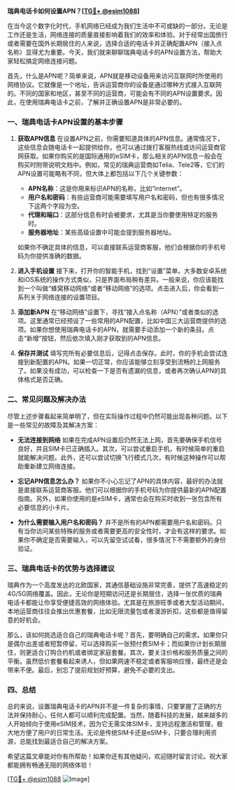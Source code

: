 **瑞典电话卡如何设置APN？[[TG💪+ @esim1088](https://t.me/s/esim1088)]**

在当今这个数字化时代，手机网络已经成为我们生活中不可或缺的一部分。无论是工作还是生活，网络连接的质量直接影响着我们的效率和体验。对于经常出国旅行或者需要在国外长期居住的人来说，选择合适的电话卡并正确配置APN（接入点名称）显得尤为重要。今天，我们就来聊聊瑞典电话卡的APN设置方法，帮助大家轻松搞定网络连接问题。

首先，什么是APN呢？简单来说，APN就是移动设备用来访问互联网时所使用的网络协议。它就像是一个地址，告诉运营商你的设备是通过哪种方式接入互联网的。不同的国家和地区，甚至不同的运营商，可能会有不同的APN设置要求。因此，在使用瑞典电话卡之前，了解并正确设置APN是非常必要的。

### 一、瑞典电话卡APN设置的基本步骤

1. **获取APN信息**
   在设置APN之前，你需要知道具体的APN信息。通常情况下，这些信息会随电话卡一起提供给你，也可以通过拨打客服热线或访问运营商官网获取。如果你购买的是国际通用的eSIM卡，那么相关的APN信息一般会在购买时附带说明文档中。例如，常见的瑞典运营商如Telia、Tele2等，它们的APN设置可能略有不同，但大体上都包括以下几个关键参数：
   
   - **APN名称**：这是你用来标识APN的名称，比如“internet”。
   - **用户名和密码**：有些运营商可能需要填写用户名和密码，但也有很多情况下这两个字段为空。
   - **代理和端口**：这部分信息有时会被要求，尤其是当你要使用特定的服务时。
   - **服务器地址**：某些高级设置中可能会提到服务器地址。
   
   如果你不确定具体的信息，可以直接联系运营商客服，他们会根据你的手机号码为你提供准确的数据。

2. **进入手机设置**
   接下来，打开你的智能手机，找到“设置”菜单。大多数安卓系统和iOS系统的操作方式类似，只是界面布局稍有差异。一般来说，你应该能找到一个叫做“蜂窝移动网络”或者“移动网络”的选项。点击进入后，你会看到一系列关于网络连接的设置项目。

3. **添加新APN**
   在“移动网络”设置下，寻找“接入点名称（APN）”或者类似的选项。这里通常已经预设了一些常用的APN配置，比如中国三大运营商提供的选项。如果你想使用瑞典电话卡的APN，就需要手动添加一个新的条目。点击“新增”按钮，然后依次填入刚才获取到的APN信息。

4. **保存并测试**
   填写完所有必要信息后，记得点击保存。此时，你的手机会尝试连接到新配置的APN。如果一切正常，你应该能够立刻享受到流畅的上网服务了。如果没有成功，可以检查一下是否有遗漏的信息，或者再次确认APN的具体格式是否正确。

### 二、常见问题及解决办法

尽管上述步骤看起来简单明了，但在实际操作过程中仍然可能出现各种问题。以下是一些常见的故障及其解决方案：

- **无法连接到网络**
  如果在完成APN设置后仍然无法上网，首先要确保手机信号良好，并且SIM卡已正确插入。其次，可以尝试重启手机，有时候简单的重启就能解决问题。此外，还可以尝试切换飞行模式几次，有时候这种操作可以帮助重新建立网络连接。

- **忘记APN信息怎么办？**
  如果你不小心忘记了APN的具体内容，最好的办法就是直接联系运营商客服。他们可以根据你的手机号码为你提供最新的APN配置指南。另外，如果你使用的是eSIM卡，通常也会在购买时收到一张包含所有必要信息的小卡片。

- **为什么需要输入用户名和密码？**
  并不是所有的APN都需要用户名和密码。只有当你访问某些特殊的服务或者需要更高的安全性时，才会有这样的要求。如果你不确定是否需要输入，可以先留空试试看，很多情况下不需要额外的身份验证。

### 三、瑞典电话卡的优势与选择建议

瑞典作为一个高度发达的北欧国家，其通信基础设施非常完善，提供了高速稳定的4G/5G网络覆盖。因此，无论你是短期访问还是长期居住，选择一张优质的瑞典电话卡都能让你享受便捷高效的网络体验。尤其是在旅游旺季或者大型活动期间，本地运营商往往会推出优惠套餐，比如无限流量包或者漫游折扣，这些都是值得留意的好机会。

那么，该如何挑选适合自己的瑞典电话卡呢？首先，要明确自己的需求。如果你只是偶尔出差或者短暂停留，可以选择购买一张预付费SIM卡；而如果你计划长期居住，则更适合订购合约机或者绑定家庭套餐。其次，要关注价格和服务质量之间的平衡。虽然低价套餐看起来诱人，但如果网速不稳定或者客服响应慢，最终还是会带来不便。最后，别忘了提前规划好预算，避免不必要的支出。

### 四、总结

总的来说，设置瑞典电话卡的APN并不是一件复杂的事情，只要掌握了正确的方法并保持耐心，任何人都可以顺利完成配置。当然，随着科技的发展，越来越多的人开始倾向于使用eSIM技术，因为它无需实体SIM卡，支持远程激活和管理，极大地方便了用户的日常生活。无论是传统SIM卡还是eSIM卡，只要合理利用资源，总能找到最适合自己的解决方案。

希望这篇文章能对你有所帮助！如果你还有其他疑问，欢迎随时留言讨论。祝大家都能拥有畅通无阻的网络体验！

[[TG💪+ @esim1088](https://t.me/s/esim1088) ![Image](https://i.postimg.cc/4NQfJmqS/Snipaste-2025-05-13-00-14-12.png)]